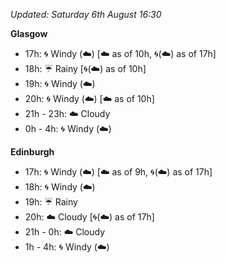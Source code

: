*Updated: Saturday 6th August 16:30*

**Glasgow**

* 17h: :cyclone: Windy (:cloud:) [:cloud: as of 10h, :cyclone:(:cloud:) as of 17h]
* 18h: :umbrella: Rainy [:cyclone:(:cloud:) as of 10h]
* 19h: :cyclone: Windy (:cloud:)
* 20h: :cyclone: Windy (:cloud:) [:cloud: as of 10h]
* 21h - 23h: :cloud: Cloudy
* 0h - 4h: :cyclone: Windy (:cloud:)

**Edinburgh**

* 17h: :cyclone: Windy (:cloud:) [:cloud: as of 9h, :cyclone:(:cloud:) as of 17h]
* 18h: :cyclone: Windy (:cloud:)
* 19h: :umbrella: Rainy
* 20h: :cloud: Cloudy [:cyclone:(:cloud:) as of 17h]
* 21h - 0h: :cloud: Cloudy
* 1h - 4h: :cyclone: Windy (:cloud:)
